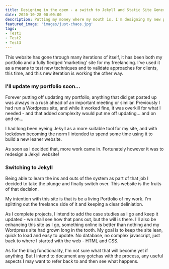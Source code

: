 ```yaml
---
title: Designing in the open - a switch to Jekyll and Static Site Generators
date: 2020-10-28 00:00:00
description: Putting my money where my mouth is, I'm designing my new portfolio in the open. I'll be documenting the progress here, along with anything of note I discover along the way.
featured_image: 'images/just-chaos.jpg'
tags:
- Test1
- Test2
- Test3
---
```


This website has gone through many iterations of itself, it has been both my portfolio and a fully fledged 'marketing' site for my freelancing. I've used it as a means to test new techniques and to validate approaches for clients, this time, and this new iteration is working the other way. 
### I'll update my portfolio soon... 
Forever putting off updating my portfolio, anything that did get posted up was always in a rush ahead of an important meeting or similar. Previously I had run a Wordpress site, and while it worked fine, it was overkill for what I needed - and that added complexity would put me off updating... and on and on...

I had long been eyeing Jekyll as a more suitable tool for my site, and with lockdown becoming the norm I intended to spend some time using it to build a new leaner website. 

As soon as I decided that, more work came in. Fortunately however it was to redesign a Jekyll website! 

### Switching to Jekyll
Being able to learn the ins and outs of the system as part of that job I decided to take the plunge and finally switch over. This website is the fruits of that decision. 

My intention with this site is that is be a living Portfolio of my work. I'm splitting out the freelance side of it and keeping a clear deliniation. 

As I complete projects, I intend to add the case studies as I go and keep it updated - we shall see how that pans out, but the will is there. I'll also be enhancing this site as I go, something online is better than nothing and my Wordpress site had grown long in the tooth. My goal is to keep the site lean, quick to load and easy to update. No database, no complex javascript, just back to where I started with the web - HTML and CSS. 

As for the blog functionality, I'm not sure what that will become yet if anything. But I intend to document any gotchas with the process, any useful aspects I may want to refer back to and then see what happens. 

